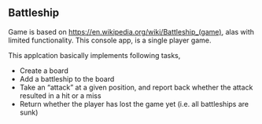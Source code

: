 ## Battleship

Game is based on https://en.wikipedia.org/wiki/Battleship_(game), alas with limited functionality.
This console app, is a single player game.


This applcation basically implements following tasks,
* Create a board
* Add a battleship to the board
* Take an “attack” at a given position, and report back whether the attack resulted in a hit or a miss
* Return whether the player has lost the game yet (i.e. all battleships are sunk)